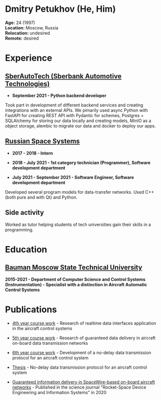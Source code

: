 # Dmitry Petukhov (He, Him)


**Age:** 24 (1997)  
**Location:** Moscow, Russia  
**Relocation:** undesired  
**Remote:** desired         



# Experience 

## [SberAutoTech (Sberbank Automotive Technologies)](https://sberautotech.ru/)

* **September 2021 - Python backend developer**

Took part in development of different backend services and creating integrations with an external APIs.
We pimarily used async Python with FastAPI for creating REST API with Pydantic for schemes, Postgres + SQLAlchemy for storing our data locally and creating models, MinIO as a object storage, alembic to migrate our data and docker to deploy our apps.


##  [Russian Space Systems](http://russianspacesystems.ru/)

* **2017 - 2018 - Intern**

* **2018 - July 2021 - 1st category technician (Programmer), Software development department**

* **July 2021 - September 2021 - Software Engineer, Software development department**

Developed several program models for data-transfer networks. Used C++ (both pure and with Qt) and Python.

## Side activity

Worked as tutor helping students of tech universities gain their skills in a programming.

# Education

## [Bauman Moscow State Technical University](https://www.bmstu.ru/)

**2015-2021 - Department of Computer Science and Control Systems (Instrumentation) - Specialist with a distinction in Aircraft Automatic Control Systems**

# Publications

* [4th year course work](https://docs.google.com/document/d/1j5d37XLHxmK096koQAhbnjqaVbBp9rRjGgWdhcidXEQ/edit?usp=sharing) - Research of realtime data interfaces application in the aircraft control systems 

* [5th year course work](https://docs.google.com/document/d/1d-gjWqyAqA_X07iOnQdnYiTBBa8wj_B6oZaSR8xmWhQ/edit?usp=sharing) - Research of guaranteed data delivery in aircraft on-board data transmission networks

* [6th year course work](https://docs.google.com/document/d/1m94jsEyCdxuhWvVa6ToOof2MVJRk-8ZxqAiPRgutx0k/edit) - Development of a no-delay data transmission protocol for an aircraft control system 

* [Thesis](https://docs.google.com/document/d/1Z7iDwl9JW0M8j9c8Up94Lg3qQnEHH7sFV6treQS_IHA/edit) - No-delay data transmission protocol for an aircraft control system 

* [Guaranteed information delivery in SpaceWire-based on-board aircraft networks](http://spacedevice.ru/wp-content/uploads/2020/12/9_p83_0704.pdf) - Published in the science journal "Rocket-Space Device Engineering and Information Systems" in 2020
